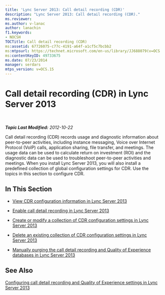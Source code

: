 ```yaml
---
title: 'Lync Server 2013: Call detail recording (CDR)'
description: "Lync Server 2013: Call detail recording (CDR)."
ms.reviewer: 
ms.author: v-lanac
author: lanachin
f1.keywords:
- NOCSH
TOCTitle: Call detail recording (CDR)
ms:assetid: 67726075-c77c-4191-a64f-a1cf5c7bcbb2
ms:mtpsurl: https://technet.microsoft.com/en-us/library/JJ688079(v=OCS.15)
ms:contentKeyID: 49733675
ms.date: 07/23/2014
manager: serdars
mtps_version: v=OCS.15
---
```


# Call detail recording (CDR) in Lync Server 2013

<div data-xmlns="http://www.w3.org/1999/xhtml">

<div class="topic" data-xmlns="http://www.w3.org/1999/xhtml" data-msxsl="urn:schemas-microsoft-com:xslt" data-cs="https://msdn.microsoft.com/">

<div data-asp="https://msdn2.microsoft.com/asp">



</div>

<div id="mainSection">

<div id="mainBody">

<span> </span>

_**Topic Last Modified:** 2012-10-22_

Call detail recording (CDR) records usage and diagnostic information about peer-to-peer activities, including instance messaging, Voice over Internet Protocol (VoIP) calls, application sharing, file transfer, and meetings. The usage data can be used to calculate return on investment (ROI) and the diagnostic data can be used to troubleshoot peer-to-peer activities and meetings. When you install Lync Server 2013, you will also install a predefined collection of global configuration settings for CDR. Use the topics in this section to configure CDR.

<div>

## In This Section

  - [View CDR configuration information in Lync Server 2013](lync-server-2013-view-cdr-configuration-information.md)

  - [Enable call detail recording in Lync Server 2013](lync-server-2013-enable-call-detail-recording.md)

  - [Create or modify a collection of CDR configuration settings in Lync Server 2013](lync-server-2013-create-or-modify-a-collection-of-cdr-configuration-settings.md)

  - [Delete an existing collection of CDR configuration settings in Lync Server 2013](lync-server-2013-delete-an-existing-collection-of-cdr-configuration-settings.md)

  - [Manually purging the call detail recording and Quality of Experience databases in Lync Server 2013](lync-server-2013-manually-purging-the-call-detail-recording-and-quality-of-experience-databases.md)

</div>

<div>

## See Also


[Configuring call detail recording and Quality of Experience settings in Lync Server 2013](lync-server-2013-configuring-call-detail-recording-and-quality-of-experience-settings.md)  
  

</div>

</div>

<span> </span>

</div>

</div>

</div>

